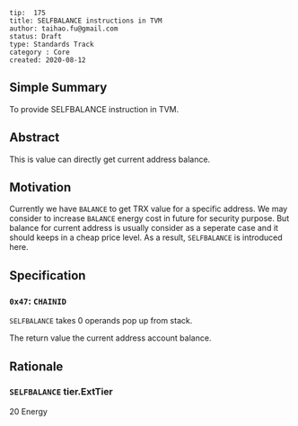 ```
tip:  175
title: SELFBALANCE instructions in TVM
author: taihao.fu@gmail.com
status: Draft
type: Standards Track
category : Core
created: 2020-08-12

```

## Simple Summary

To provide SELFBALANCE instruction in TVM.

## Abstract

This is value can directly get current address balance.

## Motivation

Currently we have `BALANCE` to get TRX value for a specific address. We may consider to increase `BALANCE` energy cost in future for security purpose. But balance for current address is usually consider as a seperate case and it should keeps in a cheap price level. As a result, `SELFBALANCE` is introduced here.

## Specification

### `0x47`: `CHAINID`

`SELFBALANCE` takes 0 operands pop up from stack.

The return value the current address account balance.

## Rationale

### `SELFBALANCE` tier.ExtTier

20 Energy